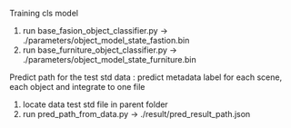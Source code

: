 Training cls model 
1. run base_fasion_object_classifier.py -> ./parameters/object_model_state_fastion.bin
2. run base_furniture_object_classifier.py -> ./parameters/object_model_state_furniture.bin

Predict path for the test std data : predict metadata label for each scene, each object and integrate to one file
1. locate data test std file in parent folder
2. run pred_path_from_data.py -> ./result/pred_result_path.json